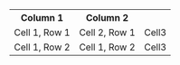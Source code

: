 <table class="wiki-table"><tr><th class="wiki-center">Column 1</th><th class="wiki-left">Column 2</th><th class="wiki-right"></th></tr><tr><td class="wiki-center">Cell 1, Row 1</td><td class="wiki-left">Cell 2, Row 1</td><td class="wiki-right">Cell3</td></tr><tr><td class="wiki-center">Cell 1, Row 2</td><td class="wiki-left">Cell 1, Row 2</td><td class="wiki-right">Cell3</td></tr></table>
